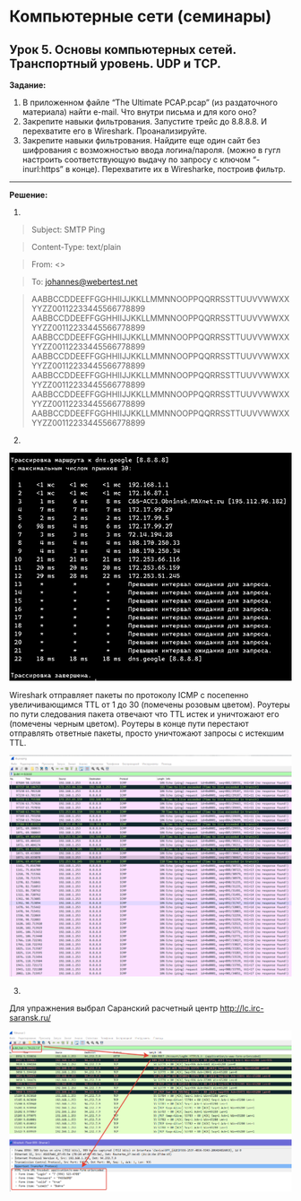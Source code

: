# Компьютерные сети (семинары)
## Урок 5. Основы компьютерных сетей. Транспортный уровень. UDP и TCP.

__Задание:__

1. В приложенном файле “The Ultimate PCAP.pcap” (из раздаточного материала) найти e-mail. Что внутри письма и для кого оно?
2. Закрепите навыки фильтрования. Запустите трейс до 8.8.8.8. И перехватите его в Wireshark. Проанализируйте.
3. Закрепите навыки фильтрования. Найдите еще один сайт без шифрования с возможностью ввода логина/пароля. (можно в гугл настроить соответствующую выдачу по запросу с ключом “-inurl:https” в конце). Перехватите их в Wiresharke, построив фильтр.

----
__Решение:__

1. 
> Subject: SMTP Ping 

> Content-Type: text/plain

> From: <>

> To: <johannes@webertest.net>

> AABBCCDDEEFFGGHHIIJJKKLLMMNNOOPPQQRRSSTTUUVVWWXXYYZZ00112233445566778899
AABBCCDDEEFFGGHHIIJJKKLLMMNNOOPPQQRRSSTTUUVVWWXXYYZZ00112233445566778899
AABBCCDDEEFFGGHHIIJJKKLLMMNNOOPPQQRRSSTTUUVVWWXXYYZZ00112233445566778899
AABBCCDDEEFFGGHHIIJJKKLLMMNNOOPPQQRRSSTTUUVVWWXXYYZZ00112233445566778899
AABBCCDDEEFFGGHHIIJJKKLLMMNNOOPPQQRRSSTTUUVVWWXXYYZZ00112233445566778899
AABBCCDDEEFFGGHHIIJJKKLLMMNNOOPPQQRRSSTTUUVVWWXXYYZZ00112233445566778899
AABBCCDDEEFFGGHHIIJJKKLLMMNNOOPPQQRRSSTTUUVVWWXXYYZZ00112233445566778899

2.

![tracert](tracert.png)

Wireshark отправляет пакеты по протоколу ICMP с посепенно увеличивающимся TTL от 1 до 30 (помечены розовым цветом). Роутеры по пути следования пакета отвечают что TTL истек и уничтожают его (помечены черным цветом). Роутеры в конце пути перестают отправлять ответные пакеты, просто уничтожают запросы с истекшим TTL.

![wireshark-ICMP](wireshark_ICMP.png)

3.

Для упражнения выбрал Саранский расчетный центр http://lc.irc-saransk.ru/

![wireshark-PASS](wireshark_PASS.png)